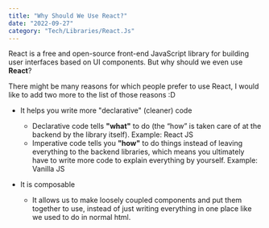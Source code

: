 ```yaml
---
title: "Why Should We Use React?"
date: "2022-09-27"
category: "Tech/Libraries/React.Js"
---
```


React is a free and open-source front-end JavaScript library for building user interfaces based on UI components. But why should we even use **React**?

There might be many reasons for which people prefer to use React, I would like to add two more to the list of those reasons :D

- It helps you write more "declarative" (cleaner) code

  - Declarative code tells **"what"** to do (the “how” is taken care of at the backend by the library itself). Example: React JS
  - Imperative code tells you **"how"** to do things instead of leaving everything to the backend libraries, which means you ultimately have to write more code to explain everything by yourself. Example: Vanilla JS

- It is composable

  - It allows us to make loosely coupled components and put them together to use, instead of just writing everything in one place like we used to do in normal html.
